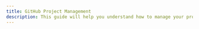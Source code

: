 ```yaml
---
title: GitHub Project Management
description: This guide will help you understand how to manage your projects effectively using Git and GitHub.
---
```

